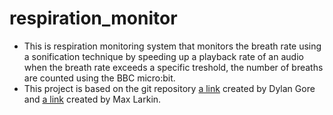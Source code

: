 # respiration_monitor

* This is respiration monitoring system that monitors the breath rate using a sonification technique by speeding up a playback rate of an audio when the breath rate exceeds a specific treshold, the number of breaths are counted using the BBC micro:bit.
* This project is based on the git repository [a link](https://github.com/WIT-IoT-Apps-2021/microbit-ble-vue.git) created by Dylan Gore and [a link](https://github.com/WIT-IoT-Apps-2021/ubit-gesture-mapper.git) created by Max Larkin.
